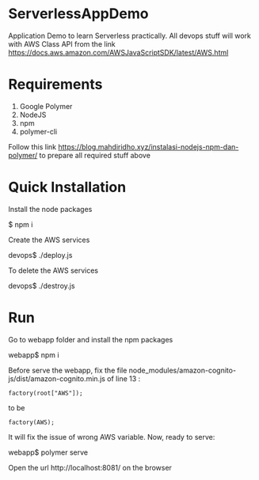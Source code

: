 # ServerlessAppDemo
Application Demo to learn Serverless practically. All devops stuff will work with AWS Class API from the link https://docs.aws.amazon.com/AWSJavaScriptSDK/latest/AWS.html

# Requirements
1. Google Polymer
2. NodeJS
3. npm
4. polymer-cli

Follow this link https://blog.mahdiridho.xyz/instalasi-nodejs-npm-dan-polymer/ to prepare all required stuff above

# Quick Installation
Install the node packages

$ npm i

Create the AWS services

devops$ ./deploy.js

To delete the AWS services

devops$ ./destroy.js

# Run
Go to webapp folder and install the npm packages

webapp$ npm i

Before serve the webapp, fix the file node_modules/amazon-cognito-js/dist/amazon-cognito.min.js of line 13 :

	factory(root["AWS"]);

to be

	factory(AWS);

It will fix the issue of wrong AWS variable. Now, ready to serve:

webapp$ polymer serve

Open the url http://localhost:8081/ on the browser